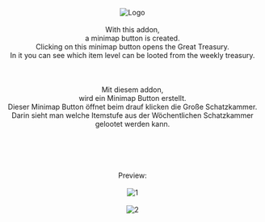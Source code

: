 <p align="center">
<img src="https://user-images.githubusercontent.com/1429236/208461557-3bd380bd-f8d7-40f7-a98b-27e9b361280f.png" alt="Logo" title="Logo">
<br>
<br>
With this addon,<br> 
a minimap button is created.<br>
Clicking on this minimap button opens the Great Treasury.<br> 
In it you can see which item level can be looted from the weekly treasury.<br>
<br>
<br>
<br>
Mit diesem addon, <br>
wird ein Minimap Button erstellt.<br>
Dieser Minimap Button öffnet beim drauf klicken die Große Schatzkammer. <br>
Darin sieht man welche Itemstufe aus der Wöchentlichen Schatzkammer gelootet werden kann.<br>
<br>
<br>
<br>
<br>
<br>
Preview:
<br>
<br>
<img src="https://user-images.githubusercontent.com/1429236/208461555-b6b5b0c9-884d-4e61-ab5b-bb122af67db3.jpg" alt="1" title="1">
<br>
<br>
<img src="https://user-images.githubusercontent.com/1429236/208461552-b3ed68e5-de2d-43f3-a53f-62dfa64ccb29.jpg" alt="2" title="2">
</p>
